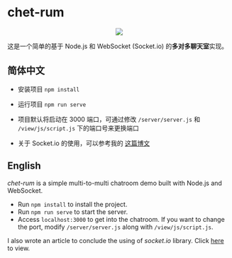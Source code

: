 # chet-rum

<p align="center"><img src="https://z3.ax1x.com/2021/05/18/ghLWHf.png"></img></p>

这是一个简单的基于 Node.js 和 WebSocket (Socket.io) 的**多对多聊天室**实现。

## 简体中文

- 安装项目 `npm install`
- 运行项目 `npm run serve`
- 项目默认将启动在 3000 端口，可通过修改 `/server/server.js`  和 `/view/js/script.js` 下的端口号来更换端口

- 关于 Socket.io 的使用，可以参考我的 [这篇博文](https://www.cnblogs.com/zxuuu/p/12800549.html)

## English

*chet-rum* is a simple multi-to-multi chatroom demo built with Node.js and WebSocket.

- Run `npm install` to install the project. 
- Run `npm run serve` to start the server. 
- Access `localhost:3000` to get into the chatroom. If you want to change the port, modify `/server/server.js` along with `/view/js/script.js`.

I also wrote an article to conclude the using of *socket.io* library. Click [here](https://www.cnblogs.com/zxuuu/p/12800549.html) to view.

